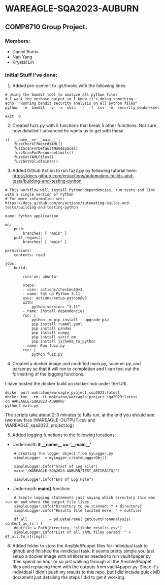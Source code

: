 
# WAREAGLE-SQA2023-AUBURN
## COMP6710 Group Project. 
### Members: 
* Daniel Burris
* Nan Yang
* Krystal Lin

### Initial Stuff I've done:

1. Added pre-commit to .git/hooks with the following lines:
```
# Using the bandit tool to analyze all python files
# I want the verbose output so I know it's doing something
echo  "Running bandit security analysis on all python files"
python  -m  bandit  -v  -a  vuln  -r  -f  csv  -o  security_weaknesses  .
exit  0
```
2. Created fuzz.py with 5 functions that break 5 other functions. Not sure how detailed / advanced he wants us to get with these
```
if  __name__=='__main__':
	fuzzCheckIfWeirdYAML()
	fuzzScanForDefaultNamespace()
	fuzzScanForResourceLimits()
	fuzzGetYAMLFiles()
	fuzzGetValidTaints()
```
3. Added Github Action to run fuzz.py by following tutorial here: https://docs.github.com/en/actions/automating-builds-and-tests/building-and-testing-python
```
# This workflow will install Python dependencies, run tests and lint with a single version of Python
# For more information see: https://docs.github.com/en/actions/automating-builds-and-tests/building-and-testing-python  

name: Python application

on:
    push:
        branches: [ "main" ]
    pull_request:
        branches: [ "main" ]

permissions:
    contents: read

jobs:
    build:

        runs-on: ubuntu-

        steps:
        - uses: actions/checkout@v3
        - name: Set up Python 3.11
        uses: actions/setup-python@v3
        with:
            python-version: "3.11"
        - name: Install dependencies
        run: |
            python -m pip install --upgrade pip
            pip install ruamel.yaml
            pip install pandas
            pip install numpy
            pip install sarif_om
            pip install jschema_to_python
        - name: Run fuzz.py
        run: |
            python fuzz.py
```

4. Created a docker image and modified main.py, scanner.py, and parser.py so that it will run to completion and I can test out the formatting of the logging functions.

I have hosted the docker build on docker hub under the URL 
```
docker pull mokraton/wareagle_project_sqa2023:latest
docker run --rm -it mokraton/wareagle_project_sqa2023:latest
cd WAREAGLE-SQA2023-AUBURN/
python3 main.py
```
The scripts take about 2-3 minutes to fully run, at the end you should see two new files (WAREAGLE-OUTPUT.csv and WAREAGLE_sqa2023_project.log)
    
5. Added logging functions to the following locations:
- Underneath **if \_\_name\_\_ == '\_\_main\_\_'**:
```    
    # Creating the logger object from myLogger.py
    simpleLogger  = myLogger.createLoggerObj()

    simpleLogger.info("Start of Log File")
    main('/WAREAGLE-SQA2023-AUBURN/TEST_ARTIFACTS/')
    
    simpleLogger.info("End of Log File")
```

- Underneath **main()** function: 
``` 
    # Simple logging statements just saying which directory this was run on and where the output file lives. 
    simpleLogger.info("Directory to be scanned: " + directory)
    simpleLogger.info("Results file located here: " + outfile)
    ....
    df_all          = pd.DataFrame( getCountFromAnalysis( content_as_ls ) )
    #outfile = Path(directory, "slikube_results.csv")
    simpleLogger.info("List of all YAML files parsed: " + df_all.to_string())
```
6. Added folder to store the Ansible/Puppet files for individual task to github and finished the invididual task. It seems pretty simple you just setup a docker image with all libraries needed to run vault4paper.py then spend an hour or so just walking through all the Ansible/Puppet files and replacing them with the outputs from vault4paper.py. Since it's individual I didn't push my results to this repo, but I did include quick MD document just detailing the steps I did to get it working.
